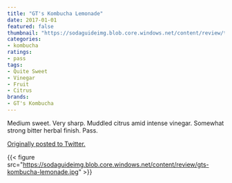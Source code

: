```yaml
---
title: "GT's Kombucha Lemonade"
date: 2017-01-01
featured: false
thumbnail: "https://sodaguideimg.blob.core.windows.net/content/review/thumbs/gts-kombucha-lemonade.jpg"
categories:
- kombucha
ratings:
- pass
tags:
- Quite Sweet
- Vinegar
- Fruit
- Citrus
brands:
- GT's Kombucha
---
```


Medium sweet. Very sharp. Muddled citrus amid intense vinegar. Somewhat strong bitter herbal finish. Pass.

[Originally posted to Twitter.](https://twitter.com/Cavorter/status/815657638042173440)

{{< figure src="https://sodaguideimg.blob.core.windows.net/content/review/gts-kombucha-lemonade.jpg" >}}
